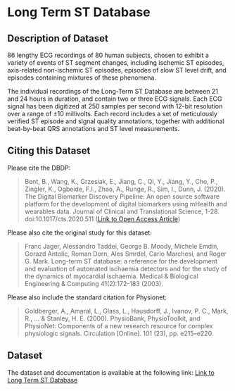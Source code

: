 # Long Term ST Database

## Description of Dataset
86 lengthy ECG recordings of 80 human subjects, chosen to exhibit a variety of events of ST segment changes, including ischemic ST episodes, axis-related non-ischemic ST episodes, episodes of slow ST level drift, and episodes containing mixtures of these phenomena.

The individual recordings of the Long-Term ST Database are between 21 and 24 hours in duration, and contain two or three ECG signals. Each ECG signal has been digitized at 250 samples per second with 12-bit resolution over a range of ±10 millivolts. Each record includes a set of meticulously verified ST episode and signal quality annotations, together with additional beat-by-beat QRS annotations and ST level measurements.

## Citing this Dataset
Please cite the DBDP: 

> Bent, B., Wang, K., Grzesiak, E., Jiang, C., Qi, Y., Jiang, Y., Cho, P., Zingler, K., Ogbeide, F.I., Zhao, A., Runge, R., Sim, I., Dunn, J. (2020). The Digital Biomarker      Discovery Pipeline: An open source software platform for the development of digital biomarkers using mHealth and wearables data. Journal of Clinical and Translational Science, 1-28. doi:10.1017/cts.2020.511 ([Link to Open Access Article](https://www.cambridge.org/core/journals/journal-of-clinical-and-translational-science/article/digital-biomarker-discovery-pipeline-an-open-source-software-platform-for-the-development-of-digital-biomarkers-using-mhealth-and-wearables-data/A6696CEF138247077B470F4800090E63))

Please also cite the original study for this dataset:

> Franc Jager, Alessandro Taddei, George B. Moody, Michele Emdin, Gorazd Antolic, Roman Dorn, Ales Smrdel, Carlo Marchesi, and Roger G. Mark. Long-term ST database: a reference for the development and evaluation of automated ischaemia detectors and for the study of the dynamics of myocardial ischaemia. Medical & Biological Engineering & Computing 41(2):172-183 (2003).

Please also include the standard citation for Physionet: 
> Goldberger, A., Amaral, L., Glass, L., Hausdorff, J., Ivanov, P. C., Mark, R., ... & Stanley, H. E. (2000). PhysioBank, PhysioToolkit, and PhysioNet: Components of a new research resource for complex physiologic signals. Circulation [Online]. 101 (23), pp. e215–e220.

## Dataset
The dataset and documentation is available at the following link: [Link to Long Term ST Database](https://physionet.org/content/ltstdb/1.0.0/)
